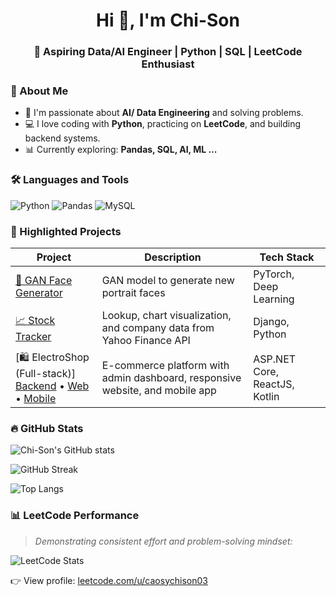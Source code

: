 
<h1 align="center">Hi 👋, I'm Chi-Son</h1>
<h3 align="center">🚀 Aspiring Data/AI Engineer | Python | SQL | LeetCode Enthusiast</h3>

### 🧠 About Me

- 🎯 I'm passionate about **AI/ Data Engineering** and solving problems.
- 💻 I love coding with **Python**, practicing on **LeetCode**, and building backend systems.
- 📊 Currently exploring: **Pandas, SQL, AI, ML ...**
### 🛠️ Languages and Tools

![Python](https://img.shields.io/badge/-Python-333?style=flat-square&logo=python)
![Pandas](https://img.shields.io/badge/-Pandas-333?style=flat-square&logo=pandas)
![MySQL](https://img.shields.io/badge/-MySQL-333?style=flat-square&logo=mysql)

### 🚀 Highlighted Projects

| Project | Description | Tech Stack |
|--------|-------------|------------|
| [🧠 GAN Face Generator](https://github.com/Chi-Son/Dcgan-portrait-gen) | GAN model to generate new portrait faces | PyTorch, Deep Learning |
| [📈 Stock Tracker](https://github.com/Chi-Son/Stock-Tracking-Web) | Lookup, chart visualization, and company data from Yahoo Finance API | Django, Python |
| [🛍️ ElectroShop (Full-stack)] <br>[Backend](https://github.com/nguyenhbtrung/electro-shop-backend) • [Web](https://github.com/nguyenhbtrung/electro-shop-frontend) • [Mobile](https://github.com/nguyenhbtrung/electro-shop-android) | E-commerce platform with admin dashboard, responsive website, and mobile app | ASP.NET Core, ReactJS, Kotlin |

### 🔥 GitHub Stats

![Chi-Son's GitHub stats](https://github-readme-stats.vercel.app/api?username=Chi-Son&show_icons=true&theme=radical)

![GitHub Streak](https://streak-stats.demolab.com/?user=Chi-Son&theme=radical)

![Top Langs](https://github-readme-stats.vercel.app/api/top-langs/?username=Chi-Son&layout=compact&theme=radical)

### 📊 LeetCode Performance

> *Demonstrating consistent effort and problem-solving mindset:*

![LeetCode Stats](https://leetcard.jacoblin.cool/caosychison03?theme=dark&ext=contest)

👉 View profile: [leetcode.com/u/caosychison03](https://leetcode.com/u/caosychison03)
